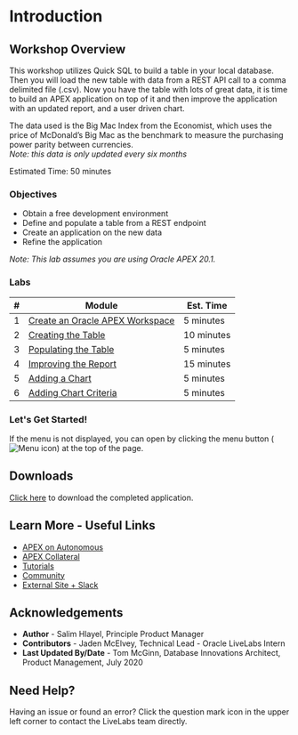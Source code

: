 # Introduction

## Workshop Overview
This workshop utilizes Quick SQL to build a table in your local database. Then you will load the new table with data from a REST API call to a comma delimited file (.csv). Now you have the table with lots of great data, it is time to build an APEX application on top of it and then improve the application with an updated report, and a user driven chart.

The data used is the Big Mac Index from the Economist, which uses the price of McDonald’s Big Mac as the benchmark to measure the purchasing power parity between currencies.   
*Note: this data is only updated every six months*

Estimated Time: 50 minutes

### Objectives

* Obtain a free development environment
* Define and populate a table from a REST endpoint
* Create an application on the new data
* Refine the application

*Note: This lab assumes you are using Oracle APEX 20.1.*

### Labs

| # | Module | Est. Time |
| --- | --- | --- |
| 1 | [Create an Oracle APEX Workspace](?lab=lab-1-create-oracle-apex-workspace) | 5 minutes |
| 2 | [Creating the Table](?lab=lab-2-creating-table) | 10 minutes |
| 3 | [Populating the Table](?lab=lab-3-populating-table) | 5 minutes |
| 4 | [Improving the Report](?lab=lab-4-improving-report) | 15 minutes |
| 5 | [Adding a Chart](?lab=lab-5-adding-chart) | 5 minutes |
| 6 | [Adding Chart Criteria](?lab=lab-6-adding-chart-criteria) | 5 minutes |

### **Let's Get Started!**

If the menu is not displayed, you can open by clicking the menu button (![Menu icon](./images/menu-button.png)) at the top of the page.

## Downloads

[Click here](files/remotedatasource-app.sql) to download the completed application.

## Learn More - Useful Links

- [APEX on Autonomous](https://apex.oracle.com/autonomous)
- [APEX Collateral](https://apex.oracle.com)
- [Tutorials](https://apex.oracle.com/en/learn/tutorials)
- [Community](https://apex.oracle.com/community)
- [External Site + Slack](http://apex.world)

## **Acknowledgements**

 - **Author** -  Salim Hlayel, Principle Product Manager
 - **Contributors** - Jaden McElvey, Technical Lead - Oracle LiveLabs Intern
 - **Last Updated By/Date** - Tom McGinn, Database Innovations Architect, Product Management, July 2020

## Need Help?  
Having an issue or found an error?  Click the question mark icon in the upper left corner to contact the LiveLabs team directly.
